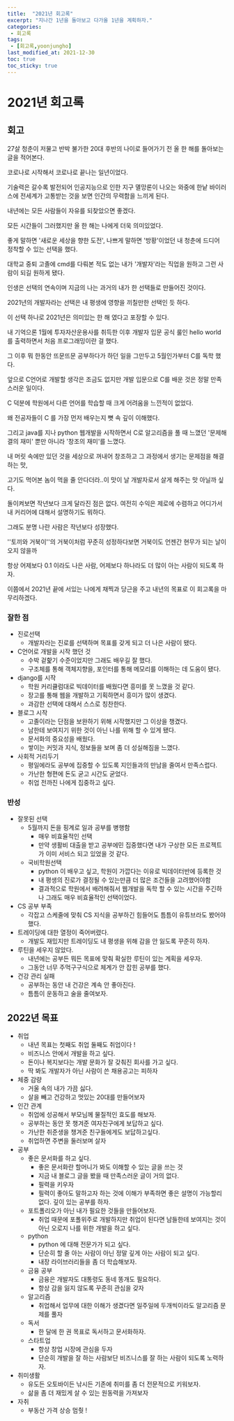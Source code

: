 ```yaml
---
title:  "2021년 회고록"
excerpt: "지나간 1년을 돌아보고 다가올 1년을 계획하자."
categories:
 - 회고록
tags:
 - [회고록,yoonjungho]
last_modified_at: 2021-12-30
toc: true
toc_sticky: true
---
```


# 2021년 회고록





## 회고





27살 청춘이 저물고 반박 불가한 20대 후반의 나이로 들어가기 전 올 한 해를 돌아보는 글을 적어본다.  





코로나로 시작해서 코로나로 끝나는 일년이었다. 

기술력은 갈수록 발전되어 인공지능으로 인한 지구 멸망론이 나오는 와중에 한낱 바이러스에 전세계가 고통받는 것을 보면 인간의 무력함을 느끼게 된다. 

내년에는 모든 사람들이 자유를 되찾았으면 좋겠다.  

  



모든 시간들이 그러했지만 올 한 해는 나에게 더욱 의미있었다. 

좋게 말하면 '새로운 세상을 향한 도전', 나쁘게 말하면 '방황'이었던 내 청춘에 드디어 정착할 수 있는 선택을 했다.  

대학교 중퇴 고졸에 cmd를 다뤄본 적도 없는 내가 '개발자'라는 직업을 원하고 그런 사람이 되길 원하게 됐다.  

인생은 선택의 연속이며 지금의 나는 과거의 내가 한 선택들로 만들어진 것이다.

2021년의 개발자라는 선택은 내 평생에 영향을 끼칠만한 선택인 듯 하다.

이 선택 하나로 2021년은 의미있는 한 해 였다고 포장할 수 있다.  

  



내 기억으론 1월에 투자자산운용사를 취득한 이후 개발자 입문 공식 룰인 hello world 를 출력하면서 처음 프로그래밍이란 걸 했다.  





그 이후 뭐 한동안 뜨문뜨문 공부하다가 하던 일을 그만두고 5월인가부터 C를 독학 했다. 

앞으로 C언어로 개발할 생각은 조금도 없지만 개발 입문으로 C를 배운 것은 정말 만족스러운 일이다. 

C 덕분에 학원에서 다른 언어를 학습할 때 크게 어려움을 느낀적이 없었다. 

왜 전공자들이 C 를 가장 먼저 배우는지 뼛 속 깊이 이해했다.  





그리고 java를 지나 python 웹개발을 시작하면서 C로 알고리즘을 풀 때 느꼈던 '문제해결의 재미' 뿐만 아니라 '창조의 재미'를 느꼈다. 

내 머릿 속에만 있던 것을 세상으로 꺼내어 창조하고 그 과정에서 생기는 문제점을 해결하는 맛,  

고기도 먹어본 놈이 먹을 줄 안다더라..이 맛이 날 개발자로서 살게 해주는 맛 아닐까 싶다.  

  



돌이켜보면 작년보다 크게 달라진 점은 없다. 여전히 수익은 제로에 수렴하고 어디가서 내 커리어에 대해서 설명하기도 뭐하다.   

그래도 분명 나란 사람은 작년보다 성장했다.   

''토끼와 거북이''의 거북이처럼 꾸준히 성정하다보면 거북이도 언젠간 현무가 되는 날이 오지 않을까

항상 어제보다 0.1 이라도 나은 사람, 어제보다 하나라도 더 많이 아는 사람이 되도록 하자.  





이쯤에서 2021년 끝에 서있는 나에게 채찍과 당근을 주고 내년의 목표로 이 회고록을 마무리하겠다.  







### 잘한 점



  



- 진로선택
  - 개발자라는 진로를 선택하며 목표를 갖게 되고 더 나은 사람이 됐다.
- C언어로 개발을 시작 했던 것
  - 수박 겉핥기 수준이었지만 그래도 배우길 잘 했다.
  - 구조체를 통해 객체지향을, 포인터를 통해 메모리를 이해하는 데 도움이 됐다.
- django를 시작
  - 학원 커리큘럼대로 빅데이터를 배웠다면 흥미를 못 느꼈을 것 같다.
  - 장고를 통해 웹을 개발하고 기획하면서 흥미가 많이 생겼다.
  - 과감한 선택에 대해서 스스로 칭찬한다.
- 블로그 시작
  - 고졸이라는 단점을 보완하기 위해 시작했지만 그 이상을 챙겼다.
  - 남한테 보여지기 위한 것이 아닌 나를 위해 할 수 있게 됐다.
  - 문서화의 중요성을 배웠다.
  - 쌓이는 커밋과 지식, 정보들을 보며 좀 더 성실해짐을 느꼈다.
- 사회적 거리두기 
  - 평일에라도 공부에 집중할 수 있도록 지인들과의 만남을 줄여서 만족스럽다.
  - 가난한 형편에 돈도 굳고 시간도 굳었다.
  - 취업 전까진 나에게 집중하고 싶다.

  



### 반성



  





- 잘못된 선택
  - 5월까지 돈을 핑계로 일과 공부를 병행함
    - 매우 비효율적인 선택
    - 만약 생활비 대출을 받고 공부에민 집중했다면 내가 구상한 모든 프로젝트가 이미 서비스 되고 있었을 것 같다.
  - 국비학원선택
    - python 이 배우고 싶고, 학원이 가깝다는 이유로 빅데이터반에 등록한 것
    - 내 평생의 진로가 결정될 수 있는만큼 더 많은 조건들을 고려했어야함
    - 결과적으로 학원에서 배려해줘서 웹개발을 독학 할 수 있는 시간을 주긴하나 그래도 매우 비효율적인 선택이었다.
- CS 공부 부족
  - 각잡고 스케줄에 맞춰 CS 지식을 공부하긴 힘들어도 틈틈이 유튜브라도 봤어야했다.
- 트레이딩에 대한 열정이 죽어버렸다.
  - 개발도 재밌지만 트레이딩도 내 평생을 위해 감을 안 잃도록 꾸준히 하자.
- 루틴을 세우지 않았다.
  - 내년에는 공부든 뭐든 목표에 맞춰 확실한 루틴이 있는 계획을 세우자.
  - 그동안 너무 주먹구구식으로 체계가 안 잡힌 공부를 했다.
- 건강 관리 실패
  - 공부하는 동안 내 건강은 계속 안 좋아진다.
  - 틈틈이 운동하고 술을 줄여보자.



  

## 2022년 목표



  





- 취업
  - 내년 목표는 첫째도 취업 둘째도 취업이다 !
  - 비즈니스 안에서 개발을 하고 싶다.
  - 돈이나 복지보다는 개발 문화가 잘 갖춰진 회사를 가고 싶다.
  - 딱 봐도 개발자가 아닌 사람이 쓴 채용공고는 피하자 
- 체중 감량
  - 거울 속의 내가 가끔 싫다.
  - 살을 빼고 건강하고 멋있는 20대를 만들어보자
- 인간 관계
  - 취업에 성공해서 부모님께 물질적인 효도를 해보자.
  - 공부하는 동안 못 챙겨준 여자친구에게 보답하고 싶다.
  - 가난한 취준생을 챙겨준 친구들에게도 보답하고싶다.
  - 취업하면 주변을 둘러보며 살자
- 공부
  - 좋은 문서화를 하고 싶다.
    - 좋은 문서화란 할머니가 봐도 이해할 수 있는 글을 쓰는 것 
    - 지금 내 블로그 글을 봤을 때 만족스러운 글이 거의 없다.
    - 필력을 키우자
    - 필력이 좋아도 말하고자 하는 것에 이해가 부족하면 좋은 설명이 가능할리 없다. 깊이 있는 공부를 하자.
  - 포트폴리오가 아닌 내가 필요한 것들을 만들어보자.
    - 취업 때문에 포폴위주로 개발하지만 취업이 된다면 남들한테 보여지는 것이 아닌 오로지 나를 위한 개발을 하고 싶다.
  - python
    - python 에 대해 전문가가 되고 싶다.
    - 단순히 할 줄 아는 사람이 아닌 정말 깊게 아는 사람이 되고 싶다.
    - 내장 라이브러리들을 좀 더 학습해보자.
  - 금융 공부
    - 금융은 개발자도 대통령도 동네 똥개도 필요하다.
    - 항상 감을 잃지 않도록 꾸준히 관심을 갖자
  - 알고리즘 
    - 취업해서 업무에 대한 이해가 생겼다면 일주일에 두개씩이라도 알고리즘 문제를 풀자
  - 독서
    - 한 달에 한 권 목표로 독서하고 문서화하자.
  - 스타트업
    - 항상 창업 시장에 관심을 두자
    - 단순히 개발을 잘 하는 사람보단 비즈니스를 잘 하는 사람이 되도록 노력하자.
- 취미생활
  - 유도든 오토바이든 낚시든 기존에 취미를 좀 더 전문적으로 키워보자.
  - 삶을 좀 더 재밌게 살 수 있는 원동력을 가져보자
- 자취
  - 부동산 가격 상승 멈췃 !